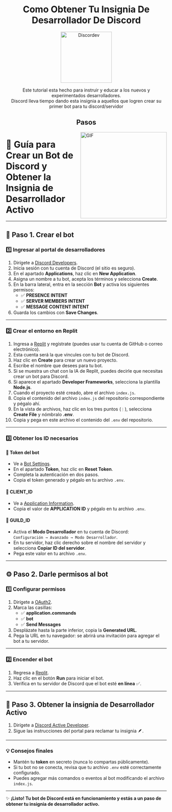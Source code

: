 


<p>
  <h1 align="center"><b>Como Obtener Tu Insignia De Desarrollador De Discord</b></h1>
</p>


<p align="center">
    <img align="center" alt="Discordev" height="160px" src="https://cdn.prod.website-files.com/6257adef93867e50d84d30e2/66e3d80db9971f10a9757c99_Symbol.svg" />
</p>

<p align="center">
Este tutorial esta hecho para instruir y educar a los nuevos y experimentados desarrolladores. <br>
Discord lleva tiempo dando esta insignia a aquellos que logren crear su primer bot para tu discord/servidor
</p>

<p >
<h2  align="center"> Pasos </h2>
</p>


<img align="right" height="270px" alt="GIF" src="https://upload.wikimedia.org/wikipedia/commons/b/b5/Discord_Active_Developer_Badge.svg" />
 
# 🤖 Guía para Crear un Bot de Discord y Obtener la Insignia de Desarrollador Activo

---

## 🚀 **Paso 1. Crear el bot**

### 1️⃣ Ingresar al portal de desarrolladores
1. Dirígete a [Discord Developers](https://discord.com/developers/applications).  
2. Inicia sesión con tu cuenta de Discord (el sitio es seguro).  
3. En el apartado **Applications**, haz clic en **New Application**.  
4. Asigna un nombre a tu bot, acepta los términos y selecciona **Create**.  
5. En la barra lateral, entra en la sección **Bot** y activa los siguientes permisos:  
   - ✅ **PRESENCE INTENT**  
   - ✅ **SERVER MEMBERS INTENT**  
   - ✅ **MESSAGE CONTENT INTENT**  
6. Guarda los cambios con **Save Changes**.

---

### 2️⃣ Crear el entorno en Replit
1. Ingresa a [Replit](https://replit.com/) y regístrate (puedes usar tu cuenta de GitHub o correo electrónico).  
2. Esta cuenta será la que vincules con tu bot de Discord.  
3. Haz clic en **Create** para crear un nuevo proyecto.  
4. Escribe el nombre que desees para tu bot.  
5. Si se muestra un chat con la IA de Replit, puedes decirle que necesitas crear un bot para Discord.  
6. Si aparece el apartado **Developer Frameworks**, selecciona la plantilla **Node.js**.  
7. Cuando el proyecto esté creado, abre el archivo `index.js`.  
8. Copia el contenido del archivo `index.js` del repositorio correspondiente y pégalo ahí.  
9. En la vista de archivos, haz clic en los tres puntos (`⋮`), selecciona **Create File** y nómbralo **.env**.  
10. Copia y pega en este archivo el contenido del `.env` del repositorio.

---

### 3️⃣ Obtener los ID necesarios

#### 🔹 Token del bot  
- Ve a [Bot Settings](https://discord.com/developers/applications/1429576649409691709/bot).  
- En el apartado **Token**, haz clic en **Reset Token**.  
- Completa la autenticación en dos pasos.  
- Copia el token generado y pégalo en tu archivo `.env`.

#### 🔹 CLIENT_ID  
- Ve a [Application Information](https://discord.com/developers/applications/1429576649409691709/information).  
- Copia el valor de **APPLICATION ID** y pégalo en tu archivo `.env`.

#### 🔹 GUILD_ID  
- Activa el **Modo Desarrollador** en tu cuenta de Discord:  
  `Configuración → Avanzado → Modo Desarrollador`.  
- En tu servidor, haz clic derecho sobre el nombre del servidor y selecciona **Copiar ID del servidor**.  
- Pega este valor en tu archivo `.env`.

---

## ⚙️ **Paso 2. Darle permisos al bot**

### 1️⃣ Configurar permisos
1. Dirígete a [OAuth2](https://discord.com/developers/applications/1429576649409691709/oauth2).  
2. Marca las casillas:  
   - ✅ **application.commands**  
   - ✅ **bot**
   - ✅ **Send Messages**  
4. Desplázate hasta la parte inferior, copia la **Generated URL**.  
5. Pega la URL en tu navegador: se abrirá una invitación para agregar el bot a tu servidor.

---

### 2️⃣ Encender el bot
1. Regresa a [Replit](https://replit.com/).  
2. Haz clic en el botón **Run** para iniciar el bot.  
3. Verifica en tu servidor de Discord que el bot esté **en línea** ✅.

---

## 🏅 **Paso 3. Obtener la insignia de Desarrollador Activo**
1. Dirígete a [Discord Active Developer](https://discord.com/developers/active-developer).  
2. Sigue las instrucciones del portal para reclamar tu insignia 🪶.  

---

### 💡 Consejos finales
- Mantén tu **token** en secreto (nunca lo compartas públicamente).  
- Si tu bot no se conecta, revisa que tu archivo `.env` esté correctamente configurado.  
- Puedes agregar más comandos o eventos al bot modificando el archivo `index.js`.

---

✨ **¡Listo! Tu bot de Discord está en funcionamiento y estás a un paso de obtener tu insignia de desarrollador activo.**
